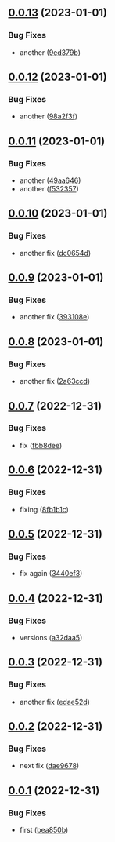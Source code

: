 ## [0.0.13](https://github.com/EncyclopediaGalactica/Sdk.Core/compare/0.0.12...0.0.13) (2023-01-01)


### Bug Fixes

* another ([9ed379b](https://github.com/EncyclopediaGalactica/Sdk.Core/commit/9ed379b55245c0ed041949cbb00cf3a2bbeb9cdd))

## [0.0.12](https://github.com/EncyclopediaGalactica/Sdk.Core/compare/0.0.11...0.0.12) (2023-01-01)


### Bug Fixes

* another ([98a2f3f](https://github.com/EncyclopediaGalactica/Sdk.Core/commit/98a2f3f7041a1d9ab94b89111cdcaad79fb510a3))

## [0.0.11](https://github.com/EncyclopediaGalactica/Sdk.Core/compare/0.0.10...0.0.11) (2023-01-01)


### Bug Fixes

* another ([49aa646](https://github.com/EncyclopediaGalactica/Sdk.Core/commit/49aa6466f2e647ec62c6deb3bf80d3cac48660a3))
* another ([f532357](https://github.com/EncyclopediaGalactica/Sdk.Core/commit/f53235782df77efba75c6fd6602f0a86feb525e4))

## [0.0.10](https://github.com/EncyclopediaGalactica/Sdk.Core/compare/0.0.9...0.0.10) (2023-01-01)


### Bug Fixes

* another fix ([dc0654d](https://github.com/EncyclopediaGalactica/Sdk.Core/commit/dc0654d4d3005356a4257299452387f9016f5010))

## [0.0.9](https://github.com/EncyclopediaGalactica/Sdk.Core/compare/0.0.8...0.0.9) (2023-01-01)


### Bug Fixes

* another fix ([393108e](https://github.com/EncyclopediaGalactica/Sdk.Core/commit/393108e390e6da00bb2ffd1aaad8fa773f7cdccb))

## [0.0.8](https://github.com/EncyclopediaGalactica/Sdk.Core/compare/0.0.7...0.0.8) (2023-01-01)


### Bug Fixes

* another fix ([2a63ccd](https://github.com/EncyclopediaGalactica/Sdk.Core/commit/2a63ccda45197187a8083fbbd879d4b2379651ec))

## [0.0.7](https://github.com/EncyclopediaGalactica/Sdk.Core/compare/0.0.6...0.0.7) (2022-12-31)


### Bug Fixes

* fix ([fbb8dee](https://github.com/EncyclopediaGalactica/Sdk.Core/commit/fbb8dee67dc696c1259a6ce49d32e245b8ee76ad))

## [0.0.6](https://github.com/EncyclopediaGalactica/Sdk.Core/compare/0.0.5...0.0.6) (2022-12-31)


### Bug Fixes

* fixing ([8fb1b1c](https://github.com/EncyclopediaGalactica/Sdk.Core/commit/8fb1b1c43324eaa91ac73ade09bd4d0bf6b999ca))

## [0.0.5](https://github.com/EncyclopediaGalactica/Sdk.Core/compare/0.0.4...0.0.5) (2022-12-31)


### Bug Fixes

* fix again ([3440ef3](https://github.com/EncyclopediaGalactica/Sdk.Core/commit/3440ef31538e71802697ada1927db805f85b8011))

## [0.0.4](https://github.com/EncyclopediaGalactica/Sdk.Core/compare/0.0.3...0.0.4) (2022-12-31)


### Bug Fixes

* versions ([a32daa5](https://github.com/EncyclopediaGalactica/Sdk.Core/commit/a32daa5667c6c6d7270a2a1e29b11402df718133))

## [0.0.3](https://github.com/EncyclopediaGalactica/Sdk.Core/compare/0.0.2...0.0.3) (2022-12-31)


### Bug Fixes

* another fix ([edae52d](https://github.com/EncyclopediaGalactica/Sdk.Core/commit/edae52df2a94f630a9e175bbb92bbde061e82624))

## [0.0.2](https://github.com/EncyclopediaGalactica/Sdk.Core/compare/0.0.1...0.0.2) (2022-12-31)


### Bug Fixes

* next fix ([dae9678](https://github.com/EncyclopediaGalactica/Sdk.Core/commit/dae9678a64ecd95d07b710f8c5745c81aa7033d6))

## [0.0.1](https://github.com/EncyclopediaGalactica/Sdk.Core/compare/0.0.0...0.0.1) (2022-12-31)


### Bug Fixes

* first ([bea850b](https://github.com/EncyclopediaGalactica/Sdk.Core/commit/bea850b61eb611016d33e0704cfc0fe557581c02))

